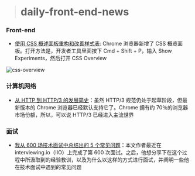 > # daily-front-end-news

### Front-end

- [使用 CSS 概述面板重构和改善样式表](https://umaar.com/dev-tips/240-css-overview-improved/): Chrome 浏览器新增了 CSS 概览面板。打开方法是，开发者工具里面按下 Cmd + Shift + P，输入 Show Experiments，然后打开 CSS Overview

![css-overview](https://umaar.com/assets/images/dev-tips/css-overview-improved.gif)

### 计算机网络

- [从 HTTP 到 HTTP/3 的发展简史](https://www.infoq.cn/article/uaLlZQ6Vu7emXbXdkJex)：虽然 HTTP/3 规范仍处于起草阶段，但最新版本的 Chrome 浏览器已经默认支持它了。Chrome 拥有约 70％的浏览器市场份额，所以，可以说 HTTP/3 已经进入主流世界

### 面试

- [我从 600 场技术面试中总结出的 5 个常见问题](https://www.infoq.cn/article/T7dLDhlLRiPwuPyYkmDX)：本文作者最近在 interviewing.io（IIO）上完成了第 600 次面试。之后，他想分享下在这个过程中所汲取到的经验教训，以及为什么以这样的方式进行面试，并阐明一些他在技术面试中遇到的常见问题
